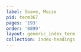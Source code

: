```yaml
---
label: Soave, Moise
pid: term367
pages: '193'
order: '0899'
layout: generic_index_term
collection: index-headings
---
```

